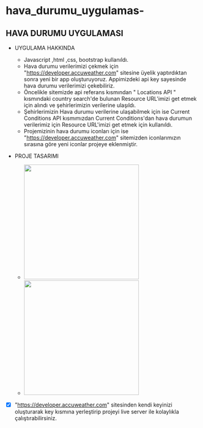 # hava_durumu_uygulamas-

## HAVA DURUMU UYGULAMASI 

* UYGULAMA HAKKINDA

  *  Javascript ,html ,css, bootstrap kullanıldı.
  *  Hava durumu verilerimizi çekmek için "https://developer.accuweather.com" sitesine üyelik yaptırdıktan sonra yeni bir app oluşturuyoruz. Appimizdeki api key sayesinde hava durumu verilerimizi çekebiliriz.
  *  Öncelikle sitemizde api referans kısmından " Locations API " kısmındaki country search'de bulunan Resource URL'imizi get etmek için alındı ve şehirlerimizin verilerine ulaşıldı.
  *  Şehirlerimizin Hava durumu verilerine ulaşabilmek için ise Current Conditions API kısmımızdan Current Conditions'dan  hava durumun verilerimiz için Resource URL'imizi get etmek için kullanıldı.
  *  Projemizinin hava durumu iconları için ise "https://developer.accuweather.com" sitemizden iconlarımızın sırasına göre yeni iconlar projeye eklenmiştir.
  
* PROJE TASARIMI

  *  <img src="https://github.com/bne08/hava_durumu_uygulamas-/blob/main/tasarım.png" width="300px" height="300px" />
   
  *  <img src="https://github.com/bne08/hava_durumu_uygulamas-/blob/main/tasarım2.png" width="300px" height="300px" />
   
- [x] "https://developer.accuweather.com" sitesinden kendi keyinizi oluşturarak key kısmına yerleştirip projeyi live server ile kolaylıkla çalıştırabilirsiniz.
  
  

